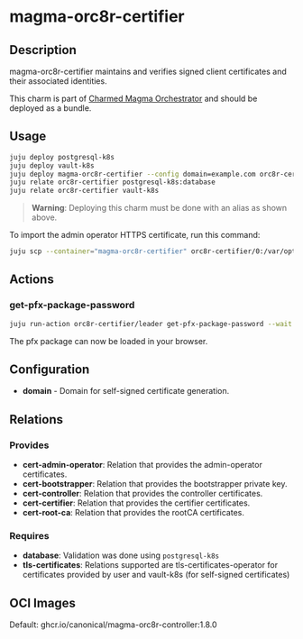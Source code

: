 # magma-orc8r-certifier

## Description

magma-orc8r-certifier maintains and verifies signed client certificates and their associated
identities.

This charm is part of [Charmed Magma Orchestrator](https://charmhub.io/magma-orc8r/) and should
be deployed as a bundle.

## Usage

```bash
juju deploy postgresql-k8s
juju deploy vault-k8s
juju deploy magma-orc8r-certifier --config domain=example.com orc8r-certifier
juju relate orc8r-certifier postgresql-k8s:database
juju relate orc8r-certifier vault-k8s
```

> **Warning**: Deploying this charm must be done with an alias as shown above.

To import the admin operator HTTPS certificate, run this command:

```bash
juju scp --container="magma-orc8r-certifier" orc8r-certifier/0:/var/opt/magma/certs/admin_operator.pfx admin_operator.pfx
```

## Actions

### get-pfx-package-password

```bash
juju run-action orc8r-certifier/leader get-pfx-package-password --wait
```

The pfx package can now be loaded in your browser.

## Configuration

- **domain** - Domain for self-signed certificate generation.

## Relations

### Provides

- **cert-admin-operator**: Relation that provides the admin-operator certificates.
- **cert-bootstrapper**: Relation that provides the bootstrapper private key.
- **cert-controller**: Relation that provides the controller certificates.
- **cert-certifier**: Relation that provides the certifier certificates.
- **cert-root-ca**: Relation that provides the rootCA certificates.

### Requires

- **database**: Validation was done using `postgresql-k8s`
- **tls-certificates**: Relations supported are tls-certificates-operator for certificates provided by
  user and vault-k8s (for self-signed certificates)

## OCI Images

Default: ghcr.io/canonical/magma-orc8r-controller:1.8.0


